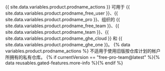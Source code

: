 {{ site.data.variables.product.prodname_actions }} 可用于 {{ site.data.variables.product.prodname_free_user }}、{{ site.data.variables.product.prodname_pro }}、组织的 {{ site.data.variables.product.prodname_free_team }}、{{ site.data.variables.product.prodname_team }}、{{ site.data.variables.product.prodname_ghe_cloud }} 和 {{ site.data.variables.product.prodname_ghe_one }}。 {% data variables.product.prodname_actions %} 不适用于使用旧版按仓库计划的帐户所拥有的私有仓库。 {% if currentVersion == "free-pro-team@latest" %}{% data reusables.gated-features.more-info %}{% endif %}
